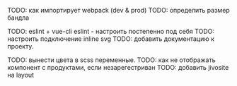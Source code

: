 TODO: как импортирует webpack (dev & prod)
TODO: определить размер бандла

TODO: eslint + vue-cli eslint - настроить постепенно под себя
TODO: настроить подключение inline svg
TODO: добавить документацию к проекту.

TODO: вынести цвета в scss переменные.
TODO: как не отображать компонент с продуктами, если незарегестриван
TODO: добавить jivosite на layout
